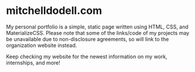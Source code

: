 # mitchelldodell.com
My personal portfolio is a simple, static page written using HTML, CSS, and MaterializeCSS. Please note that some of the links/code of my projects may be unavailable due to non-disclosure agreements, so will link to the organization website instead.

Keep checking my website for the newest information on my work, internships, and more!
